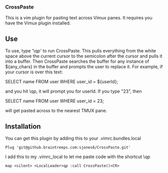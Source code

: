 ### CrossPaste

This is a vim plugin for pasting text across Vimux panes. It requires you have the Vimux plugin installed.

## Use

To use, type '\qp' to run CrossPaste.  This pulls everything from the white space above the current cursor
to the semicolon after the cursor and pulls it into a buffer. Then CrossPaste searches the buffer for any
instance of ${any_chars} in the buffer and prompts the user to replace it.  For example, if your cursor is
over this text:

SELECT name FROM user WHERE user_id = ${userId};

and you hit \qp, it will prompt you for userId. If you type "23", then

SELECT name FROM user WHERE user_id = 23;

will get pasted across to the nearest TMUX pane.

## Installation

You can get this plugin by adding this to your .vimrc.bundles.local
```
Plug 'git@github.braintreeps.com:sjones6/CrossPaste.git'
```

I add this to my .vimrc_local to let me paste code with the shortcut \qp
```
map <silent> <LocalLeader>qp :call CrossPaste()<CR>
```
